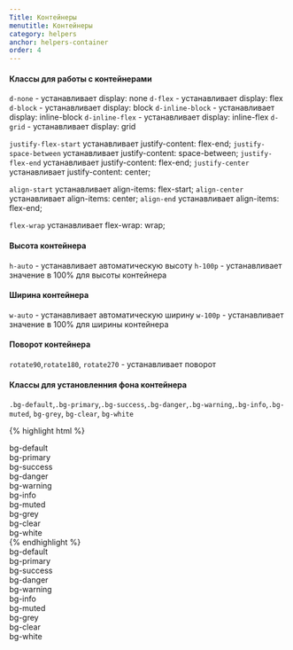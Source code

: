 ```yaml
---
Title: Контейнеры
menutitle: Контейнеры
category: helpers
anchor: helpers-container
order: 4
---
```


#### Классы для работы с контейнерами

`d-none` - устанавливает display: none
`d-flex` - устанавливает display: flex
`d-block` - устанавливает display: block
`d-inline-block` - устанавливает display: inline-block
`d-inline-flex` - устанавливает display: inline-flex
`d-grid` - устанавливает display: grid

`justify-flex-start` устанавливает justify-content: flex-end;
`justify-space-between` устанавливает justify-content: space-between;
`justify-flex-end` устанавливает justify-content: flex-end;
`justify-center` устанавливает justify-content: center;

`align-start` устанавливает align-items: flex-start;
`align-center` устанавливает align-items: center;
`align-end` устанавливает align-items: flex-end;

`flex-wrap` устанавливает flex-wrap: wrap;

#### Высота контейнера
`h-auto` - устанавливает автоматическую высоту
`h-100p` - устанавливает значение в 100% для высоты контейнера

#### Ширина контейнера
`w-auto` - устанавливает автоматическую ширину
`w-100p` - устанавливает значение в 100% для ширины контейнера
#### Поворот контейнера
`rotate90`,`rotate180`, `rotate270` - устанавливает поворот

#### Классы для установленния фона контейнера
`.bg-default`,`.bg-primary`,`.bg-success`,`.bg-danger`,`.bg-warning`,`.bg-info`,`.bg-muted`, `bg-grey`, `bg-clear`, `bg-white`

{% highlight html %}
  <div class="bg-default">bg-default</div>
  <div class="bg-primary">bg-primary</div>
  <div class="bg-success">bg-success</div>
  <div class="bg-danger">bg-danger</div>
  <div class="bg-warning">bg-warning</div>
  <div class="bg-info">bg-info</div>
  <div class="bg-muted">bg-muted</div>
  <div class="bg-grey">bg-grey</div>
  <div class="bg-clear">bg-clear</div>
  <div class="bg-white">bg-white</div>
{% endhighlight %}

<div class="bs-docs-example">
  <div class="bg-default mb-10">bg-default</div>
  <div class="bg-primary mb-10">bg-primary</div>
  <div class="bg-success mb-10">bg-success</div>
  <div class="bg-danger mb-10">bg-danger</div>
  <div class="bg-warning mb-10">bg-warning</div>
  <div class="bg-info mb-10">bg-info</div>
  <div class="bg-muted mb-10">bg-muted</div>
  <div class="bg-grey mb-10">bg-grey</div>
  <div class="bg-clear mb-10">bg-clear</div>
  <div class="bg-white mb-10">bg-white</div>
</div>
